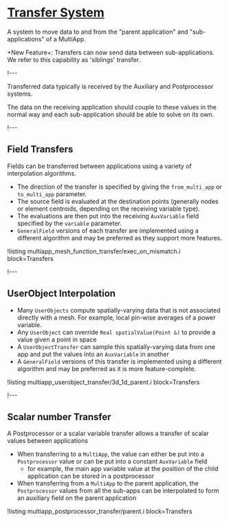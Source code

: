 # [Transfer System](syntax/Transfers/index.md)

A system to move data to and from the "parent application" and "sub-applications" of a MultiApp.

+New Feature+: Transfers can now send data between sub-applications. We refer to this capability as 'siblings' transfer.

!---

Transferred data typically is received by the Auxiliary and Postprocessor systems.

The data on the receiving application should couple to these values in the normal way and
each sub-application should be able to solve on its own.

!---

## Field Transfers

Fields can be transferred between applications using a variety of interpolation algorithms.

- The direction of the transfer is specified by giving the `from_multi_app` or `to_multi_app` parameter.
- The source field is evaluated at the destination points (generally nodes or element centroids, depending on the receiving variable type).
- The evaluations are then put into the receiving `AuxVariable` field specified by the `variable` parameter.
- `GeneralField` versions of each transfer are implemented using a different algorithm and may be preferred as they support more features.

!listing multiapp_mesh_function_transfer/exec_on_mismatch.i block=Transfers

!---

## UserObject Interpolation

- Many `UserObjects` compute spatially-varying data that is not associated directly with a mesh. For example, local pin-wise averages of a power variable.
- Any `UserObject` can override `Real spatialValue(Point &)` to provide a value given a point in space
- A `UserObjectTransfer` can sample this spatially-varying data from one app and put the values into an `AuxVariable` in another
- A `GeneralField` versions of this transfer is implemented using a different algorithm and may be preferred as it is more feature-complete.

!listing multiapp_userobject_transfer/3d_1d_parent.i block=Transfers

!---

## Scalar number Transfer

A Postprocessor or a scalar variable transfer allows a transfer of scalar values between applications

- When transferring to a `MultiApp`, the value can either be put into a `Postprocessor` value or can be put into a constant `AuxVariable` field
  - for example, the main app variable value at the position of the child application can be stored in a postprocessor
- When transferring from a `MultiApp` to the parent application, the `Postprocessor` values from all the sub-apps can be interpolated to form an auxiliary field
  on the parent application

!listing multiapp_postprocessor_transfer/parent.i block=Transfers
